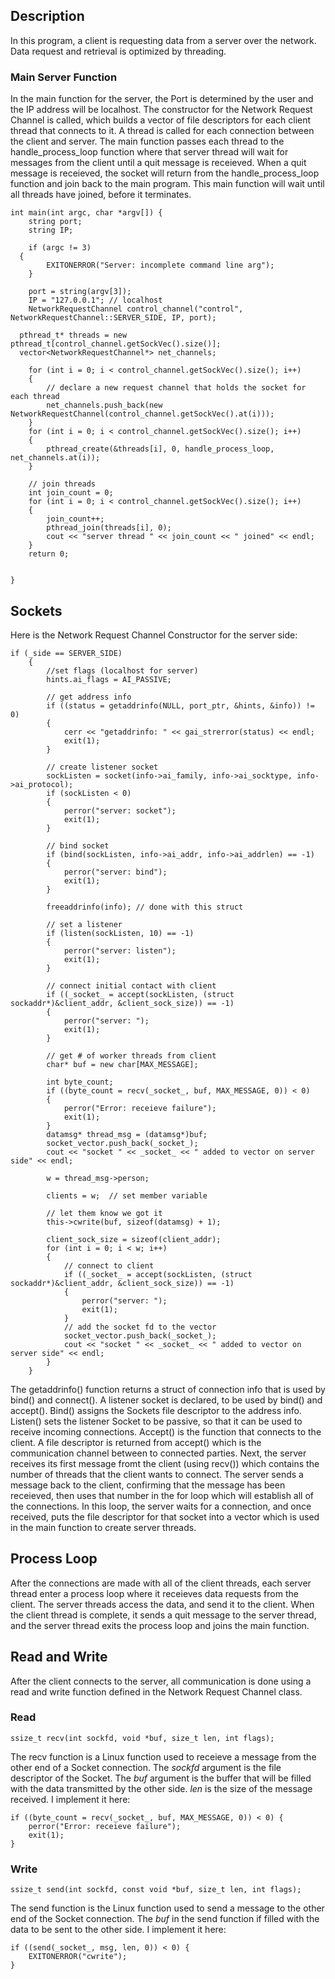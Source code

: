 ## Description

In this program, a client is requesting data from a server over the network. Data request and retrieval is optimized by threading.  

### Main Server Function
In the main function for the server, the Port is determined by the user and the IP address will be localhost. The constructor for the Network Request Channel is called, which builds a vector of file descriptors for each client thread that connects to it. A thread is called for each connection between the client and server. The main function passes each thread to the handle_process_loop function where that server thread will wait for messages from the client until a quit message is receieved. When a quit message is receieved, the socket will return from the handle_process_loop function and join back to the main program. This main function will wait until all threads have joined, before it terminates. 
```
int main(int argc, char *argv[]) {
	string port;
	string IP;

	if (argc != 3) 
  {
		EXITONERROR("Server: incomplete command line arg");
	}

	port = string(argv[3]);
	IP = "127.0.0.1"; // localhost 
	NetworkRequestChannel control_channel("control", NetworkRequestChannel::SERVER_SIDE, IP, port);
  
  pthread_t* threads = new pthread_t[control_channel.getSockVec().size()];
  vector<NetworkRequestChannel*> net_channels;

	for (int i = 0; i < control_channel.getSockVec().size(); i++)
	{
		// declare a new request channel that holds the socket for each thread
		net_channels.push_back(new NetworkRequestChannel(control_channel.getSockVec().at(i)));
	}
	for (int i = 0; i < control_channel.getSockVec().size(); i++)
	{
		pthread_create(&threads[i], 0, handle_process_loop, net_channels.at(i));
	}

	// join threads
	int join_count = 0;
	for (int i = 0; i < control_channel.getSockVec().size(); i++)
	{
		join_count++;
		pthread_join(threads[i], 0);
		cout << "server thread " << join_count << " joined" << endl;
	}
	return 0;
  

}
```

## Sockets

Here is the Network Request Channel Constructor for the server side:

```
if (_side == SERVER_SIDE)
	{
		//set flags (localhost for server)
		hints.ai_flags = AI_PASSIVE;

		// get address info
		if ((status = getaddrinfo(NULL, port_ptr, &hints, &info)) != 0)
		{
			cerr << "getaddrinfo: " << gai_strerror(status) << endl;
			exit(1);
		}

		// create listener socket
		sockListen = socket(info->ai_family, info->ai_socktype, info->ai_protocol);
		if (sockListen < 0)
		{
			perror("server: socket");
			exit(1);
		}

		// bind socket
		if (bind(sockListen, info->ai_addr, info->ai_addrlen) == -1)
		{
			perror("server: bind");
			exit(1);
		}

		freeaddrinfo(info); // done with this struct

		// set a listener
		if (listen(sockListen, 10) == -1)
		{
			perror("server: listen");
			exit(1);
		}

		// connect initial contact with client
		if ((_socket_ = accept(sockListen, (struct sockaddr*)&client_addr, &client_sock_size)) == -1)
		{
			perror("server: ");
			exit(1);
		}

		// get # of worker threads from client
		char* buf = new char[MAX_MESSAGE];

		int byte_count;
		if ((byte_count = recv(_socket_, buf, MAX_MESSAGE, 0)) < 0)
		{
			perror("Error: receieve failure");
			exit(1);
		}
		datamsg* thread_msg = (datamsg*)buf;
		socket_vector.push_back(_socket_);
		cout << "socket " << _socket_ << " added to vector on server side" << endl;

		w = thread_msg->person;

		clients = w;  // set member variable

		// let them know we got it
		this->cwrite(buf, sizeof(datamsg) + 1);

		client_sock_size = sizeof(client_addr);
		for (int i = 0; i < w; i++)
		{
			// connect to client
			if ((_socket_ = accept(sockListen, (struct sockaddr*)&client_addr, &client_sock_size)) == -1)
			{
				perror("server: ");
				exit(1);
			}
			// add the socket fd to the vector
			socket_vector.push_back(_socket_);
			cout << "socket " << _socket_ << " added to vector on server side" << endl;
		}
	}
```

The getaddrinfo() function returns a struct of connection info that is used by bind() and connect(). A listener socket is declared, to be used by bind() and accept(). Bind() assigns the Sockets file descriptor to the address info. Listen() sets the listener Socket to be passive, so that it can be used to receive incoming connections. Accept() is the function that connects to the client. A file descriptor is returned from accept() which is the communication channel between to connected parties. Next, the server receives its first message fromt the client (using recv()) which contains the number of threads that the client wants to connect. The server sends a message back to the client, confirming that the message has been receieved, then uses that number in the for loop which will establish all of the connections. In this loop, the server waits for a connection, and once received, puts the file descriptor for that socket into a vector which is used in the main function to create server threads.

## Process Loop

After the connections are made with all of the client threads, each server thread enter a process loop where it receieves data requests from the client. The server threads access the data, and send it to the client. When the client thread is complete, it sends a quit message to the server thread, and the server thread exits the process loop and joins the main function. 

## Read and Write

After the client connects to the server, all communication is done using a read and write function defined in the Network Request Channel class. 

### Read
```
ssize_t recv(int sockfd, void *buf, size_t len, int flags);
```
The recv function is a Linux function used to receieve a message from the other end of a Socket connection. The
*sockfd* argument is the file descriptor of the Socket. The *buf* argument is the buffer that will be filled with the data transmitted by the other side. *len* is the size of the message received. I implement it here:
```
if ((byte_count = recv(_socket_, buf, MAX_MESSAGE, 0)) < 0) {
	perror("Error: receieve failure");
	exit(1);
}
```

### Write
```
ssize_t send(int sockfd, const void *buf, size_t len, int flags);
```
The send function is the Linux function used to send a message to the other end of the Socket connection. The *buf* in the send function if filled with the data to be sent to the other side. I implement it here:

```
if ((send(_socket_, msg, len, 0)) < 0) {
	EXITONERROR("cwrite");
}
```

